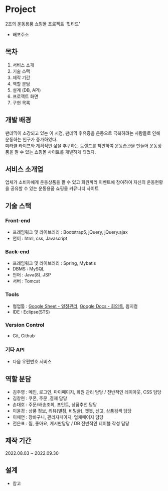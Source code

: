 # Project
2조의 운동용품 쇼핑몰 프로젝트 '핏티드'
- 배포주소

## 목차
1. 서비스 소개
2. 기술 스택
3. 제작 기간
4. 역할 분담
5. 설계 (DB, API)
6. 프로젝트 화면
7. 구현 목록

## 개발 배경
팬데믹이 소강되고 있는 이 시점, 팬데믹 후유증을 운동으로 극복하려는 사람들로 인해 운동하는 인구가 증가하였다.<br> 
미라클 라이프와 계획적인 삶을 추구하는 트렌드를 착안하여 운동습관을 만들어 운동상품을 팔 수 있는 쇼핑몰 사이트를 개발하게 되었다. 

## 서비스 소개업
업체가 소비자에게 운동상품을 팔 수 있고 회원끼리 이벤트에 참여하여 자신의 운동현황을 공유할 수 있는 운동용품 쇼핑몰 커뮤니티 사이트

## 기술 스택
### Front-end
- 프레임워크 및 라이브러리 : Bootstrap5, jQuery, jQuery.ajax
- 언어 : html, css, Javascript
### Back-end
- 프레임워크 및 라이브러리 : Spring, Mybatis
- DBMS : MySQL
- 언어 : Java(8), JSP
- 서버 : Tomcat
### Tools
- 협업툴 : [Google Sheet - 일정관리](https://docs.google.com/spreadsheets/d/19oPNfCTL_OXyHovfZxVAREARITUT3rs9SKK6dXbfqek/edit?usp=sharing), [Google Docs - 회의록](https://docs.google.com/document/d/1PSWTycKDrVyLK1T_5gNeK7clSABQ1OIOJXGoVBxH6jU/edit?usp=sharing), 윔지컬
- IDE : Eclipse(STS)
### Version Control
- Git, Github
### 기타 API
- 다음 우편번호 서비스

## 역할 분담
- 김주영 : 메인, 로그인, 마이페이지, 회원 관리 담당 / 전반적인 레이아웃, CSS 담당
- 김창현 : 쿠폰, 주문 ,결제 담당
- 손대호 : 주문/배송조회, 포인트, 상품추천 담당
- 이윤경 : 상품 정보, 리뷰(별점, 비밀글), 챗봇, 신고, 상품검색 담당
- 이채연 : 장바구니, 관리자페이지, 업체페이지 담당
- 전은표 : 찜, 좋아요, 게시판담당 / DB 전반적인 테이블 작성 담당

## 제작 기간
2022.08.03 ~ 2022.09.30

## 설계
- 참고
